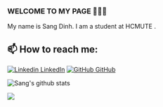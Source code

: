 ### WELCOME TO MY PAGE 👋👋👋
My name is Sang Dinh. I am a student at HCMUTE . <br>
## 📫 How to reach me: 
[![Linkedin](https://i.stack.imgur.com/gVE0j.png) LinkedIn](https://www.linkedin.com/in/sang-dinh-206703312/) 
[![GitHub](https://i.stack.imgur.com/tskMh.png) GitHub](https://github.com/SangDinhVan/) 

![Sang's github stats](https://github-readme-stats-git-masterrstaa-rickstaa.vercel.app/api?username=SangDinhVan&show_icons=true&theme=tokyonight&hide=contribs,prs,issues)

<a href="https://github.com/SangDinhVan/Sort_Animation_JavaFX">
  <img align="center" src="https://github-readme-stats.vercel.app/api/pin/?username=SangDinhVan&repo=Sort_Animation_JavaFX&theme=radical" />
</a>
